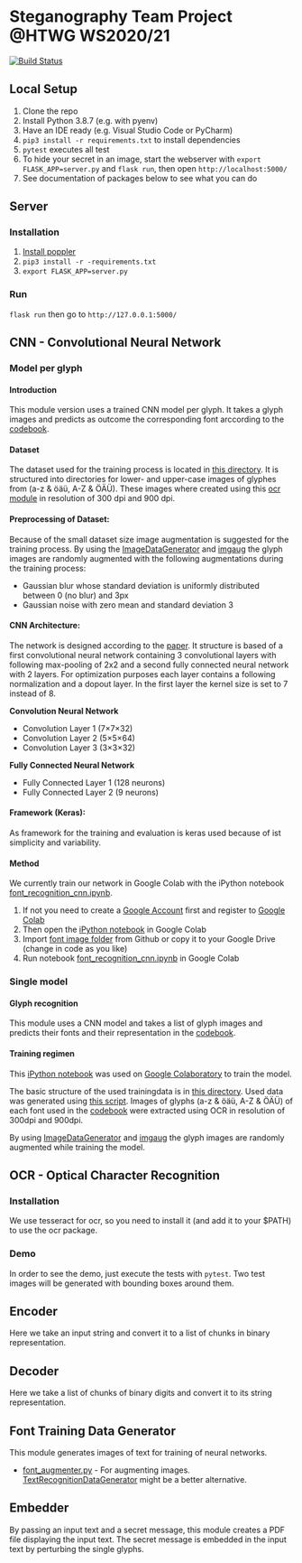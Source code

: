# Steganography Team Project @HTWG WS2020/21
[![Build Status](https://travis-ci.com/steganographie-HTWG/steganographie.svg?branch=master)](https://travis-ci.com/github/steganographie-HTWG/steganographie)

## Local Setup
1. Clone the repo
2. Install Python 3.8.7 (e.g. with pyenv)
3. Have an IDE ready (e.g. Visual Studio Code or PyCharm)
4. `pip3 install -r requirements.txt` to install dependencies
5. `pytest` executes all test
6. To hide your secret in an image, start the webserver with `export FLASK_APP=server.py` and `flask run`, then open `http://localhost:5000/`
7. See documentation of packages below to see what you can do

## Server
### Installation
1. [Install poppler](https://github.com/Belval/pdf2image#how-to-install)
2. `pip3 install -r -requirements.txt`
3. `export FLASK_APP=server.py`

### Run
`flask run` then go to `http://127.0.0.1:5000/`

## CNN - Convolutional Neural Network

### Model per glyph

#### Introduction
This module version uses a trained CNN model per glyph. It takes a glyph images and predicts as outcome the corresponding font arccording to the [codebook](https://github.com/steganographie-HTWG/steganographie/blob/9109e9f13cab8d682a8d3a4db023def78ceaa9d2/embedder/embedder.py#L5). 

#### Dataset
The dataset used for the training process is located in [this directory](cnn/model_per_glyph/images). It is structured into directories for lower- and upper-case images of glyphes from (a-z & öäü, A-Z & ÖÄÜ).
These images where created using this [ocr module](https://github.com/steganographie-HTWG/steganographie/blob/traindata_with_ocr/font_trainingsdata_generator/extract_with_ocr.py) in resolution of 300 dpi and 900 dpi.

#### Preprocessing of Dataset:
Because of the small dataset size image augmentation is suggested for the training process. By using the [ImageDataGenerator](https://www.tensorflow.org/api_docs/python/tf/keras/preprocessing/image/ImageDataGenerator) and [imgaug](https://github.com/aleju/imgaug) the glyph images are randomly augmented with the following augmentations during the training process:
* Gaussian blur whose standard deviation is uniformly distributed between 0 (no blur) and 3px
* Gaussian noise with zero mean and standard deviation 3

#### CNN Architecture:
The network is designed according to the [paper](https://www.cs.columbia.edu/cg/fontcode/fontcode.pdf). It structure is based of a first convolutional neural network containing 3 convolutional layers with following max-pooling of 2x2 and a second fully connected neural network with 2  layers. For optimization purposes each layer contains a following normalization and a dopout layer. In the first layer the kernel size is set to 7 instead of 8. 

**Convolution Neural Network**
* Convolution Layer 1 (7×7×32)
* Convolution Layer 2 (5×5×64)
* Convolution Layer 3 (3×3×32)

**Fully Connected Neural Network**
* Fully Connected Layer 1 (128 neurons)
* Fully Connected Layer 2 (9 neurons)

#### Framework (Keras):
As framework for the training and evaluation is keras used because of ist simplicity and variability. 

#### Method
We currently train our network in Google Colab with the iPython notebook [font_recognition_cnn.ipynb](cnn/model_per_glyph/font_recognition_cnn.ipynb).
1. If not you need to create a [Google Account](https://accounts.google.com/signup/v2/webcreateaccount?flowName=GlifWebSignIn&flowEntry=SignUp) first and register to [Google Colab](https://colab.research.google.com/notebook)
2. Then open the [iPython notebook](cnn/model_per_glyph/font_recognition_cnn.ipynb) in Google Colab
3. Import [font image folder](cnn/model_per_glyph/images) from Github or copy it to your Google Drive (change in code as you like)
4. Run notebook [font_recognition_cnn.ipynb](cnn/model_per_glyph/font_recognition_cnn.ipynb) in Google Colab

### Single model

#### Glyph recognition

This module uses a CNN model and takes a list of glyph images and predicts their fonts and their representation in the [codebook](https://github.com/steganographie-HTWG/steganographie/blob/9109e9f13cab8d682a8d3a4db023def78ceaa9d2/embedder/embedder.py#L5).

#### Training regimen
This [iPython notebook](cnn/single_model/training_regimen/train_cnn_single_model.ipynb) was used on [Google Colaboratory](https://colab.research.google.com/notebook) to train the model.

The basic structure of the used trainingdata is in [this directory](cnn/single_model/training_regimen/ocr_fonts). Used data was generated using [this script](https://github.com/steganographie-HTWG/steganographie/blob/traindata_with_ocr/font_trainingsdata_generator/extract_with_ocr.py).
Images of glyphs (a-z & öäü, A-Z & ÖÄÜ) of each font used in the [codebook](https://github.com/steganographie-HTWG/steganographie/blob/9109e9f13cab8d682a8d3a4db023def78ceaa9d2/embedder/embedder.py#L5) were extracted using OCR in resolution of 300dpi and 900dpi.

By using [ImageDataGenerator](https://www.tensorflow.org/api_docs/python/tf/keras/preprocessing/image/ImageDataGenerator) and [imgaug](https://github.com/aleju/imgaug) the glyph images are randomly augmented while training the model.

## OCR - Optical Character Recognition
### Installation
We use tesseract for ocr, so you need to install it (and add it to your $PATH) to use the ocr package.
### Demo
In order to see the demo, just execute the tests with `pytest`. Two test images will be generated with bounding boxes around them.

## Encoder
Here we take an input string and convert it to a list of chunks in binary representation.

## Decoder
Here we take a list of chunks of binary digits and convert it to its string representation.

## Font Training Data Generator
This module generates images of text for training of neural networks.
- [font_augmenter.py](font_trainingsdata_generator/font_augmenter.py) - For augmenting images. [TextRecognitionDataGenerator](https://github.com/Belval/TextRecognitionDataGenerator) might be a better alternative.

## Embedder
By passing an input text and a secret message, this module creates a PDF file displaying the input text.
The secret message is embedded in the input text by perturbing the single glyphs.
